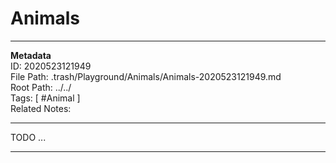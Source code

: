 # Animals  
---
**Metadata**  
ID: 2020523121949  
File Path: .trash/Playground/Animals/Animals-2020523121949.md  
Root Path: ../../  
Tags: [ #Animal ]  
Related Notes:  
 

---
 
TODO ...

---

[TODO_REFERENCE]: . (TODO_REFERENCE_INFO)
